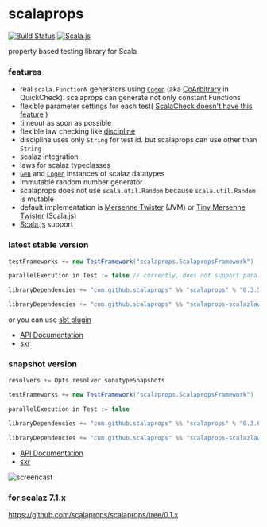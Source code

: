 # scalaprops

[![Build Status](https://travis-ci.org/scalaprops/scalaprops.svg?branch=master)](https://travis-ci.org/scalaprops/scalaprops)
[![Scala.js](https://www.scala-js.org/assets/badges/scalajs-0.6.13.svg)](https://www.scala-js.org)

property based testing library for Scala

### features
- real `scala.FunctionN` generators using [`Cogen`](gen/src/main/scala/scalaprops/Cogen.scala) (aka [CoArbitrary](https://hackage.haskell.org/package/QuickCheck-2.8.1/docs/Test-QuickCheck-Arbitrary.html#t:CoArbitrary) in QuickCheck). scalaprops can generate not only constant Functions
- flexible parameter settings for each test( [ScalaCheck doesn't have this feature](https://github.com/rickynils/scalacheck/issues/120) )
- timeout as soon as possible
- flexible law checking like [discipline](https://github.com/typelevel/discipline)
 - discipline uses only `String` for test id. but scalaprops can use other than `String`
- scalaz integration
 - laws for scalaz typeclasses
 - [`Gen`](gen/src/main/scala/scalaprops/Gen.scala) and [`Cogen`](gen/src/main/scala/scalaprops/Cogen.scala) instances of scalaz datatypes
- immutable random number generator
 - scalaprops does not use `scala.util.Random` because `scala.util.Random` is mutable
 - default implementation is [Mersenne Twister](http://www.math.sci.hiroshima-u.ac.jp/~m-mat/MT/emt.html) (JVM) or [Tiny Mersenne Twister](http://www.math.sci.hiroshima-u.ac.jp/~m-mat/MT/TINYMT/) (Scala.js)
- [Scala.js](https://www.scala-js.org/) support

### latest stable version

```scala
testFrameworks += new TestFramework("scalaprops.ScalapropsFramework")

parallelExecution in Test := false // currently, does not support parallel execution

libraryDependencies += "com.github.scalaprops" %% "scalaprops" % "0.3.5" % "test"
```

```scala
libraryDependencies += "com.github.scalaprops" %% "scalaprops-scalazlaws" % "0.3.5" % "test"
```

or you can use [sbt plugin](https://github.com/scalaprops/sbt-scalaprops)

- [API Documentation](https://oss.sonatype.org/service/local/repositories/releases/archive/com/github/scalaprops/scalaprops-all_2.11/0.3.5/scalaprops-all_2.11-0.3.5-javadoc.jar/!/index.html)
- [sxr](https://oss.sonatype.org/service/local/repositories/releases/archive/com/github/scalaprops/scalaprops-all_2.11/0.3.5/scalaprops-all_2.11-0.3.5-sxr.jar/!/index.html)


### snapshot version

```scala
resolvers += Opts.resolver.sonatypeSnapshots

testFrameworks += new TestFramework("scalaprops.ScalapropsFramework")

parallelExecution in Test := false

libraryDependencies += "com.github.scalaprops" %% "scalaprops" % "0.3.6-SNAPSHOT" % "test"
```

```scala
libraryDependencies += "com.github.scalaprops" %% "scalaprops-scalazlaws" % "0.3.6-SNAPSHOT" % "test"
```


- [API Documentation](https://oss.sonatype.org/service/local/repositories/snapshots/archive/com/github/scalaprops/scalaprops-all_2.11/0.3.6-SNAPSHOT/scalaprops-all_2.11-0.3.6-SNAPSHOT-javadoc.jar/!/index.html)
- [sxr](https://oss.sonatype.org/service/local/repositories/snapshots/archive/com/github/scalaprops/scalaprops-all_2.11/0.3.6-SNAPSHOT/scalaprops-all_2.11-0.3.6-SNAPSHOT-sxr.jar/!/index.html)


![screencast](https://raw.githubusercontent.com/scalaprops/scalaprops/master/screencast.gif)

### for scalaz 7.1.x

<https://github.com/scalaprops/scalaprops/tree/0.1.x>
